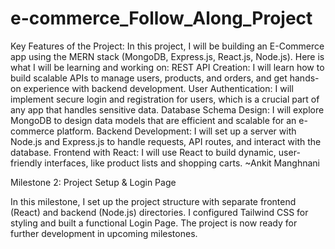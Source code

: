 # e-commerce_Follow_Along_Project

Key Features of the Project:
In this project, I will be building an E-Commerce app using the MERN stack (MongoDB, Express.js, React.js, Node.js). Here is what I will be learning and working on:
REST API Creation: I will learn how to build scalable APIs to manage users, products, and orders, and get hands-on experience with backend development.
User Authentication: I will implement secure login and registration for users, which is a crucial part of any app that handles sensitive data.
Database Schema Design: I will explore MongoDB to design data models that are efficient and scalable for an e-commerce platform.
Backend Development: I will set up a server with Node.js and Express.js to handle requests, API routes, and interact with the database.
Frontend with React: I will use React to build dynamic, user-friendly interfaces, like product lists and shopping carts.
~Ankit Manghnani


Milestone 2: Project Setup & Login Page

In this milestone, I set up the project structure with separate frontend (React) and backend (Node.js) directories. I configured Tailwind CSS for styling and built a functional Login Page. The project is now ready for further development in upcoming milestones.
